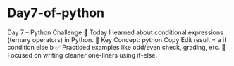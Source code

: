 # Day7-of-python
Day 7 – Python Challenge 🐍 Today I learned about conditional expressions (ternary operators) in Python.  🧠 Key Concept:  python Copy Edit result = a if condition else b ✅ Practiced examples like odd/even check, grading, etc. 🎯 Focused on writing cleaner one-liners using if-else.
